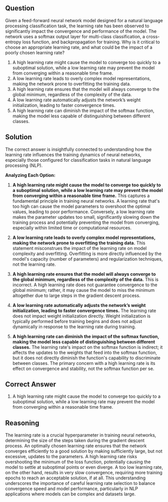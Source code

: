 ## Question
Given a feed-forward neural network model designed for a natural language processing classification task, the learning rate has been observed to significantly impact the convergence and performance of the model. The network uses a softmax output layer for multi-class classification, a cross-entropy loss function, and backpropagation for training. Why is it critical to choose an appropriate learning rate, and what could be the impact of a poorly chosen learning rate?

1. A high learning rate might cause the model to converge too quickly to a suboptimal solution, while a low learning rate may prevent the model from converging within a reasonable time frame.
2. A low learning rate leads to overly complex model representations, making the network prone to overfitting the training data.
3. A high learning rate ensures that the model will always converge to the global minimum, regardless of the complexity of the data.
4. A low learning rate automatically adjusts the network’s weight initialization, leading to faster convergence times.
5. A high learning rate can diminish the impact of the softmax function, making the model less capable of distinguishing between different classes.

## Solution
The correct answer is insightfully connected to understanding how the learning rate influences the training dynamics of neural networks, especially those configured for classification tasks in natural language processing (NLP).

**Analyzing Each Option:**

1. **A high learning rate might cause the model to converge too quickly to a suboptimal solution, while a low learning rate may prevent the model from converging within a reasonable time frame.** This captures a fundamental principle in training neural networks. A learning rate that's too high can cause the model parameters to overshoot the optimal values, leading to poor performance. Conversely, a low learning rate makes the parameter updates too small, significantly slowing down the training process and potentially preventing the model from converging, especially within limited time or computational resources.

2. **A low learning rate leads to overly complex model representations, making the network prone to overfitting the training data.** This statement misconstrues the impact of the learning rate on model complexity and overfitting. Overfitting is more directly influenced by the model's capacity (number of parameters) and regularization techniques, not the learning rate.

3. **A high learning rate ensures that the model will always converge to the global minimum, regardless of the complexity of the data.** This is incorrect. A high learning rate does not guarantee convergence to the global minimum; rather, it may cause the model to miss the minimum altogether due to large steps in the gradient descent process.

4. **A low learning rate automatically adjusts the network’s weight initialization, leading to faster convergence times.** The learning rate does not impact weight initialization directly. Weight initialization is typically performed before training begins and does not adjust dynamically in response to the learning rate during training.

5. **A high learning rate can diminish the impact of the softmax function, making the model less capable of distinguishing between different classes.** The learning rate's impact on the softmax function is indirect; it affects the updates to the weights that feed into the softmax function, but it does not directly diminish the function's capability to discriminate between classes. The primary concern with a high learning rate is its effect on convergence and stability, not the softmax function per se.

## Correct Answer
1. A high learning rate might cause the model to converge too quickly to a suboptimal solution, while a low learning rate may prevent the model from converging within a reasonable time frame.

## Reasoning
The learning rate is a crucial hyperparameter in training neural networks, determining the size of the steps taken during the gradient descent process. An optimally chosen learning rate ensures that the network converges efficiently to a good solution by making sufficiently large, but not excessive, updates to the parameters. A high learning rate risks overshooting the minimum of the loss function, potentially causing the model to settle at suboptimal points or even diverge. A too low learning rate, on the other hand, results in very slow convergence, requiring more training epochs to reach an acceptable solution, if at all. This understanding underscores the importance of careful learning rate selection to balance convergence speed and model performance, particularly in NLP applications where models can be complex and datasets large.
